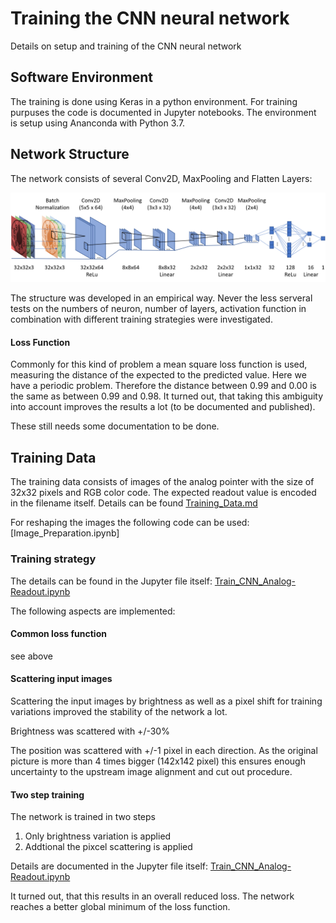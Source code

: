 # Training the CNN neural network
Details on setup and training of the CNN neural network

## Software Environment
The training is done using Keras in a python environment. For training purpuses the code is documented in Jupyter notebooks. The environment is setup using Ananconda with Python 3.7.

## Network Structure
The network consists of several Conv2D, MaxPooling and Flatten Layers:

<img src="./images/cnn_structure.png">

The structure was developed in an empirical way. Never the less serveral tests on the numbers of neuron, number of layers, activation function in combination with different training strategies were investigated. 

#### Loss Function
Commonly for this kind of problem a mean square loss function is used, measuring the distance of the expected to the predicted value. Here we have a periodic problem. Therefore the distance between 0.99 and 0.00 is the same as between 0.99 and 0.98. 
It turned out, that taking this ambiguity into account improves the results a lot (to be documented and published).

These still needs some documentation to be done.


## Training Data

The training data consists of images of the analog pointer with the size of 32x32 pixels and RGB color code. The expected readout value is encoded in the filename itself. Details can be found [Training_Data.md](Training_Data.md)

For reshaping the images the following code can be used: [Image_Preparation.ipynb]

### Training strategy

The details can be found in the Jupyter file itself: [Train_CNN_Analog-Readout.ipynb](Train_CNN_Analog-Readout.ipynb)

The following aspects are implemented:
#### Common loss function
see above

#### Scattering input images
Scattering the input images by brightness as well as a pixel shift for training variations improved the stability of the network a lot.

Brightness was scattered with +/-30%

The position was scattered with +/-1 pixel in each direction. As the original picture is more than 4 times bigger (142x142 pixel) this ensures enough uncertainty to the upstream image alignment and cut out procedure.

#### Two step training
The network is trained in two steps
1. Only brightness variation is applied
2. Addtional the pixcel scattering is applied

Details are documented in the Jupyter file itself: [Train_CNN_Analog-Readout.ipynb](Train_CNN_Analog-Readout.ipynb)

It turned out, that this results in an overall reduced loss. The network reaches a better global minimum of the loss function.
